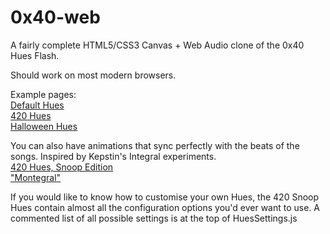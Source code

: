 # 0x40-web
A fairly complete HTML5/CSS3 Canvas + Web Audio clone of the 0x40 Hues Flash.

Should work on most modern browsers.

Example pages:  
[Default Hues](http://0x40.mon.im/)  
[420 Hues](http://420.mon.im/)  
[Halloween Hues](http://spook.mon.im/)

You can also have animations that sync perfectly with the beats of the songs. Inspired by Kepstin's Integral experiments.  
[420 Hues, Snoop Edition](http://420.mon.im/snoop.html)  
["Montegral"](http://0x40.mon.im/montegral.html)  

If you would like to know how to customise your own Hues, the 420 Snoop Hues contain almost all the configuration options you'd ever want to use.
A commented list of all possible settings is at the top of HuesSettings.js
